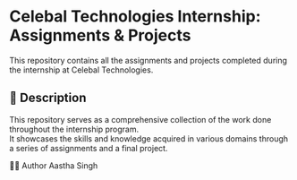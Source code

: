 # Celebal Technologies Internship: Assignments & Projects

This repository contains all the assignments and projects completed during the internship at Celebal Technologies.

## 📜 Description
This repository serves as a comprehensive collection of the work done throughout the internship program.  
It showcases the skills and knowledge acquired in various domains through a series of assignments and a final project.

👩‍💻 Author
Aastha Singh


